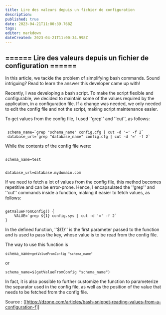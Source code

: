 ```yaml
---
title: Lire des valeurs depuis un fichier de configuration
description: 
published: true
date: 2023-04-21T11:00:39.768Z
tags: 
editor: markdown
dateCreated: 2023-04-21T11:00:34.998Z
---
```


====== Lire des valeurs depuis un fichier de configuration ======
----

In this article, we tackle the problem of simplifying bash commands. Sound intriguing? Read to learn the answer this developer came up with!

Recently, I was developing a bash script. To make the script flexible and configurable, we decided to maintain some of the values required by the application, in a configuration file. If a change was needed, we only needed to edit the config file and not the script, making script maintenance easier.

To get values from the config file, I used ''grep'' and ''cut'', as follows:

<code>
 schema_name=`grep "schema_name" config.cfg | cut -d '=' -f 2`
 database_url=`grep "database_name" config.cfg | cut -d '=' -f 2`
</code>

While the contents of the config file were:

<code>
schema_name=test

database_url=database.mydomain.com 
</code>

If we need to fetch a lot of values from the config file, this method becomes repetitive and can be error-prone. Hence, I encapsulated the ''grep'' and ''cut'' commands inside a function, making it easier to fetch values, as follows:

<code>
getValueFromConfig() {
    VALUE=`grep ${1} config.sys | cut -d '=' -f 2`
}
</code>

In the defined function, ''${1}'' is the first parameter passed to the function and is used to pass the key, whose value is to be read from the config file.

The way to use this function is

<code>schema_name=`getValueFromConfig "schema_name"`</code>

or

<code>schema_name=$(getValueFromConfig "schema_name")</code>

In fact, it is also possible to further customize the function to parameterize the separator used in the config file, as well as the position of the value that needs to be fetched from the config file.

Source : [[https://dzone.com/articles/bash-snippet-reading-values-from-a-configuration-f]]